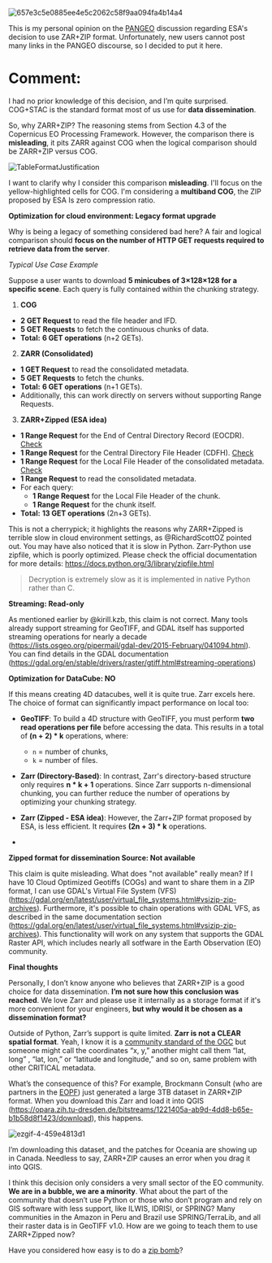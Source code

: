 
![657e3c5e0885ee4e5c2062c58f9aa094fa4b14a4](https://github.com/user-attachments/assets/8299e5b0-4251-455d-a507-5c3d55272735)

This is my personal opinion on the [PANGEO](https://discourse.pangeo.io/t/whats-the-best-file-format-to-chose-for-raster-imagery-and-masks-products/4555/) discussion regarding ESA's decision to use ZAR+ZIP format. Unfortunately, new users cannot post many links in the PANGEO discourse, so I decided to put it here.


# **Comment:**


I had no prior knowledge of this decision, and I’m quite surprised. COG+STAC is the standard format most of us use for **data dissemination**. 

So, why ZARR+ZIP? The reasoning stems from Section 4.3 of the Copernicus EO Processing Framework. However, the comparison there is **misleading**, it pits ZARR against COG when the logical comparison should be ZARR+ZIP versus COG.

![TableFormatJustification](https://github.com/user-attachments/assets/903e5027-c2c5-4d51-8e4a-0dc8508d4533)

I want to clarify why I consider this comparison **misleading**. I'll focus on the yellow-highlighted cells for COG. I'm considering a **multiband COG**, the ZIP proposed by ESA Is zero compression ratio.

****Optimization for cloud environment: Legacy format upgrade****

Why is being a legacy of something considered bad here? A fair and logical comparison should **focus on the number of HTTP GET requests required to retrieve data from the server**.

*Typical Use Case Example*

Suppose a user wants to download **5 minicubes of 3×128×128 for a specific scene**. Each query is fully contained within the chunking strategy.

1. **COG**
  * **2 GET Request** to read the file header and IFD.
  * **5 GET Requests** to fetch the continuous chunks of data.
  * **Total:** **6 GET operations** (n+2 GETs).
2. **ZARR (Consolidated)**
  * **1 GET Request** to read the consolidated metadata.
  * **5 GET Requests** to fetch the chunks.
  * **Total:** **6 GET operations** (n+1 GETs).
  * Additionally, this can work directly on servers without supporting Range Requests.
3. **ZARR+Zipped (ESA idea)**
  * **1 Range Request** for the End of Central Directory Record (EOCDR). [Check](https://en.wikipedia.org/wiki/ZIP_(file_format)#End_of_central_directory_record_(EOCD))
  * **1 Range Request** for the Central Directory File Header (CDFH). [Check](https://en.wikipedia.org/wiki/ZIP_(file_format)#Central_directory_file_header_(CDFH))
  * **1 Range Request** for the Local File Header of the consolidated metadata. [Check](https://en.wikipedia.org/wiki/ZIP_(file_format)#Local_file_header)
  * **1 Range Request** to read the consolidated metadata.
  * For each query:
    * **1 Range Request** for the Local File Header of the chunk.
    * **1 Range Request** for the chunk itself.
  * **Total:** **13 GET operations** (2n+3 GETs).

This is not a cherrypick; it highlights the reasons why ZARR+Zipped is terrible slow in cloud environment settings, as @RichardScottOZ pointed out. You may have also noticed that it is slow in Python. Zarr-Python use zipfile, which is poorly optimized. Please check the official documentation for more details: https://docs.python.org/3/library/zipfile.html

> Decryption is extremely slow as it is implemented in native Python rather than C.

**Streaming: Read-only**

As mentioned earlier by @kirill.kzb, this claim is not correct. Many tools already support streaming for GeoTIFF, and GDAL itself has supported streaming operations for nearly a decade (https://lists.osgeo.org/pipermail/gdal-dev/2015-February/041094.html). You can find details in the GDAL documentation (https://gdal.org/en/stable/drivers/raster/gtiff.html#streaming-operations)


**Optimization for DataCube: NO**

If this means creating 4D datacubes, well it is quite true. Zarr excels here. The choice of format can significantly impact performance on local too:

- **GeoTIFF**: To build a 4D structure with GeoTIFF, you must perform **two read operations per file** before accessing the data. This results in a total of **(n + 2) * k** operations, where:
  - `n` = number of chunks,
  - `k` = number of files.

- **Zarr (Directory-Based)**: In contrast, Zarr's directory-based structure only requires **n * k + 1** operations. Since Zarr supports n-dimensional chunking, you can further reduce the number of operations by optimizing your chunking strategy.

- **Zarr (Zipped - ESA idea)**: However, the Zarr+ZIP format proposed by ESA, is less efficient. It requires **(2n + 3) * k** operations.
- 
**Zipped format for dissemination Source: Not available**

This claim is quite misleading. What does "not available" really mean? If I have 10 Cloud Optimized Geotiffs (COGs) and want to share them in a ZIP format, I can use GDAL's Virtual File System (VFS) (https://gdal.org/en/latest/user/virtual_file_systems.html#vsizip-zip-archives). Furthermore, it's possible to chain operations with GDAL VFS, as described in the same documentation section (https://gdal.org/en/latest/user/virtual_file_systems.html#vsizip-zip-archives). This functionality will work on any system that supports the GDAL Raster API, which includes nearly all sotfware in the Earth Observation (EO) community.

**Final thoughts**


Personally, I don’t know anyone who believes that ZARR+ZIP is a good choice for data dissemination. **I’m not sure how this conclusion was reached**. We love Zarr and please use it internally as a storage format if it's more convenient for your engineers, **but why would it be chosen as a dissemination format?**

Outside of Python, Zarr’s support is quite limited. **Zarr is not a CLEAR spatial format**. Yeah, I know it is a [community standard of the OGC](https://www.ogc.org/publications/standard/zarr-storage-specification/) but someone might call the coordinates “x, y,” another might call them “lat, long” , “lat, lon,” or “latitude and longitude,” and so on, same problem with other CRITICAL metadata.

 What’s the consequence of this? For example, Brockmann Consult (who are partners in the [EOPF](https://cpm.pages.eopf.copernicus.eu/eopf-cpm/main/PSFDjan2024.html#eopf-storage-format)) just generated a large 3TB dataset in ZARR+ZIP format. When you download this Zarr and load it into QGIS (https://opara.zih.tu-dresden.de/bitstreams/1221405a-ab9d-4dd8-b65e-b1b58d8f1423/download), this happens.

![ezgif-4-459e4813d1](https://github.com/user-attachments/assets/cc232ecf-003c-4f73-bcb1-a9e501e2d15c)

I’m downloading this dataset, and the patches for Oceania are showing up in Canada. Needless to say, ZARR+ZIP causes an error when you drag it into QGIS.

I think this decision only considers a very small sector of the EO community. **We are in a bubble, we are a minority**. What about the part of the community that doesn’t use Python or those who don’t program and rely on GIS software with less support, like ILWIS, IDRISI, or SPRING? Many communities in the Amazon in Peru and Brazil use SPRING/TerraLib, and all their raster data is in GeoTIFF v1.0. How are we going to teach them to use ZARR+Zipped now?

Have you considered how easy is to do a [zip bomb](https://en.wikipedia.org/wiki/Zip_bomb)?



